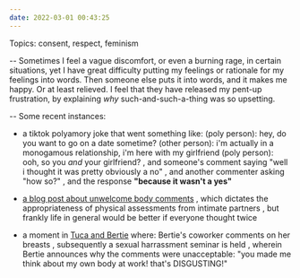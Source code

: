 ```yaml
---
date: 2022-03-01 00:43:25
---
```

Topics: consent, respect, feminism

--
Sometimes I feel a vague discomfort, or even a burning rage, in certain situations, yet I have great difficulty putting my feelings or rationale for my feelings into words. Then someone else puts it into words, and it makes me happy. Or at least relieved. I feel that they have released my pent-up frustration, by explaining _why_ such-and-such-a-thing was so upsetting.

--
Some recent instances:
- a tiktok polyamory joke that went something like:
  (poly person): hey, do you want to go on a date sometime?
  (other person): i'm actually in a monogamous relationship, i'm here with my girlfriend
  (poly person): ooh, so you _and_ your girlfriend?
  , and someone's comment saying "well i thought it was pretty obviously a no"
  , and another commenter asking "how so?"
  , and the response __"because it wasn't a yes"__

- [a blog post about unwelcome body comments](https://www.girlonthenet.com/blog/my-body-dont-like-it-dont-fuck-it/)
  , which dictates the appropriateness of physical assessments from intimate partners
  , but frankly life in general would be better if everyone thought twice

- a moment in [Tuca and Bertie](https://en.wikipedia.org/wiki/Tuca_%27_Bertie) where:
  Bertie's coworker comments on her breasts
  , subsequently a sexual harrassment seminar is held
  , wherein Bertie announces why the comments were unacceptable:
  "you made me think about my own body at work! that's DISGUSTING!"
